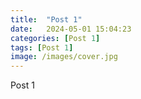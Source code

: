 ```yaml
---
title:  "Post 1"
date:   2024-05-01 15:04:23
categories: [Post 1]
tags: [Post 1]
image: /images/cover.jpg
---
```


Post 1